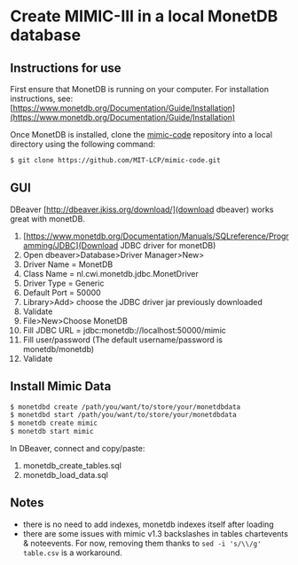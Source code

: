 # Create MIMIC-III in a local MonetDB database

## Instructions for use

First ensure that MonetDB is running on your computer. For installation instructions, see: [https://www.monetdb.org/Documentation/Guide/Installation](https://www.monetdb.org/Documentation/Guide/Installation)

Once MonetDB is installed, clone the [mimic-code](https://github.com/MIT-LCP/mimic-code) repository into a local directory using the following command:

``` bash
$ git clone https://github.com/MIT-LCP/mimic-code.git
```

## GUI

DBeaver [http://dbeaver.jkiss.org/download/](download dbeaver) works great with monetDB. 

1. [https://www.monetdb.org/Documentation/Manuals/SQLreference/Programming/JDBC](Download JDBC driver for monetDB)
1. Open dbeaver>Database>Driver Manager>New>
  1. Driver Name = MonetDB
  1. Class Name = nl.cwi.monetdb.jdbc.MonetDriver
  1. Driver Type = Generic
  1. Default Port = 50000
  1. Library>Add> choose the JDBC driver jar previously downloaded
  1. Validate
1. File>New>Choose MonetDB
  1. Fill JDBC URL =  jdbc:monetdb://localhost:50000/mimic
  1. Fill user/password (The default username/password is monetdb/monetdb)
  1. Validate

## Install Mimic Data

``` bash
$ monetdbd create /path/you/want/to/store/your/monetdbdata
$ monetdbd start /path/you/want/to/store/your/monetdbdata
$ monetdb create mimic
$ monetdb start mimic
```

In DBeaver, connect and copy/paste:
1. monetdb_create_tables.sql
1. monetdb_load_data.sql

## Notes

* there is no need to add indexes, monetdb indexes itself after loading
* there are some issues with mimic v1.3 backslashes in tables chartevents & noteevents. For now, removing them thanks to `sed -i 's/\\/g' table.csv` is a workaround.
